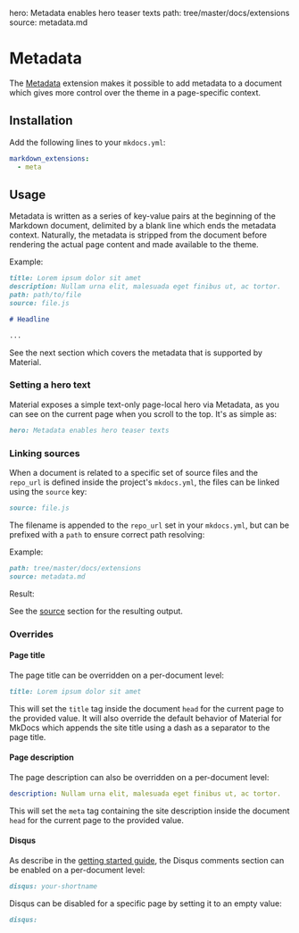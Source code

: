 hero: Metadata enables hero teaser texts
path: tree/master/docs/extensions
source: metadata.md

# Metadata

The [Metadata][1] extension makes it possible to add metadata to a document
which gives more control over the theme in a page-specific context.

  [1]: https://python-markdown.github.io/extensions/meta_data/

## Installation

Add the following lines to your `mkdocs.yml`:

``` yaml
markdown_extensions:
  - meta
```

## Usage

Metadata is written as a series of key-value pairs at the beginning of the
Markdown document, delimited by a blank line which ends the metadata context.
Naturally, the metadata is stripped from the document before rendering the
actual page content and made available to the theme.

Example:

``` markdown
title: Lorem ipsum dolor sit amet
description: Nullam urna elit, malesuada eget finibus ut, ac tortor.
path: path/to/file
source: file.js

# Headline

...
```

See the next section which covers the metadata that is supported by Material.

### Setting a hero text

Material exposes a simple text-only page-local hero via Metadata, as you can
see on the current page when you scroll to the top. It's as simple as:

``` markdown
hero: Metadata enables hero teaser texts
```

### Linking sources

When a document is related to a specific set of source files and the `repo_url`
is defined inside the project's `mkdocs.yml`, the files can be linked using the
`source` key:

``` markdown
source: file.js
```

The filename is appended to the `repo_url` set in your `mkdocs.yml`, but can
be prefixed with a `path` to ensure correct path resolving:

Example:

``` markdown
path: tree/master/docs/extensions
source: metadata.md
```

Result:

See the [source][2] section for the resulting output.

  [2]: #__source

### Overrides

#### Page title

The page title can be overridden on a per-document level:

``` markdown
title: Lorem ipsum dolor sit amet
```

This will set the `title` tag inside the document `head` for the current page
to the provided value. It will also override the default behavior of Material
for MkDocs which appends the site title using a dash as a separator to the page
title.

#### Page description

The page description can also be overridden on a per-document level:

``` yaml
description: Nullam urna elit, malesuada eget finibus ut, ac tortor.
```

This will set the `meta` tag containing the site description inside the
document `head` for the current page to the provided value.

#### Disqus

As describe in the [getting started guide][3], the Disqus comments section can
be enabled on a per-document level:

``` markdown
disqus: your-shortname
```

Disqus can be disabled for a specific page by setting it to an empty value:

``` markdown
disqus:
```

  [3]: ../getting-started.md#disqus
